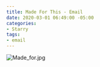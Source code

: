 ```yaml
---
title: Made For This - Email
date: 2020-03-01 06:49:00 -05:00
categories:
- Starry
tags:
- email
---
```


![Made_for.jpg](/uploads/Made_for.jpg)
